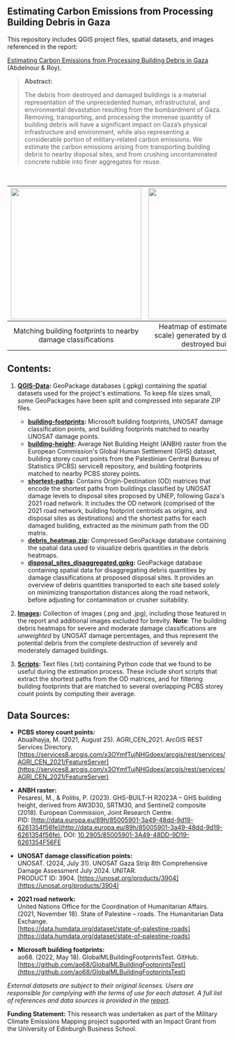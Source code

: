 ## Estimating Carbon Emissions from Processing Building Debris in Gaza

This repository includes QGIS project files, spatial datasets, and images referenced in the report:

[Estimating Carbon Emissions from Processing Building Debris in Gaza](https://www.researchgate.net/publication/383876523_Estimating_Carbon_Emissions_from_Processing_Building_Debris_in_Gaza) 
 (Abdelnour & Roy).

> **Abstract:**
> 
> The debris from destroyed and damaged buildings is a material representation of the unprecedented human, infrastructural, and environmental devastation resulting from the bombardment of Gaza. Removing, transporting, and processing the immense quantity of building debris will have a significant impact on Gaza’s physical infrastructure and environment, while also representing a considerable portion of military-related carbon emissions. We estimate the carbon emissions arising from transporting building debris to nearby disposal sites, and from crushing uncontaminated concrete rubble into finer aggregates for reuse.

<br>

| <img src="https://github.com/NetworkGestalt/Gaza-Debris-Carbon-Emissions/blob/main/Images/damage_class_inheritance2.png" width="300"/> | <img src="https://github.com/NetworkGestalt/Gaza-Debris-Carbon-Emissions/blob/main/Images/debris_heatmap_dec1.png" width="300"/> | <img src="https://github.com/NetworkGestalt/Gaza-Debris-Carbon-Emissions/blob/main/Images/shortest_path_hybrid.jpg" width="300"/> |
|:----------------------------------------------------------------------------------------------------:|:----------------------------------------------------------------------------------------------------:|:--------------------------------------------------------------------------------------------------:|
| Matching building footprints to nearby damage classifications | Heatmap of estimated debris (log scale) generated by damamged and destroyed buildings | Shortest paths from destroyed buildings to nearest disposal sites |

## Contents:

1. **[QGIS-Data](https://github.com/NetworkGestalt/Gaza-Debris-Carbon-Emissions/tree/main/QGIS-Data):** GeoPackage databases (.gpkg) containing the spatial datasets used for the project's estimations. To keep file sizes small, some GeoPackages have been split and compressed into separate ZIP files.
   - **[building-footprints](https://github.com/NetworkGestalt/Gaza-Debris-Carbon-Emissions/tree/main/QGIS-Data/building-footprints):** Microsoft building footprints, UNOSAT damage classification points, and building footprints matched to nearby UNOSAT damage points.
   - **[building-height](https://github.com/NetworkGestalt/Gaza-Debris-Carbon-Emissions/tree/main/QGIS-Data/building-height):** Average Net Building Height (ANBH) raster from the European Commission's Global Human Settlement (GHS) dataset, building storey count points from the Palestinian Central Bureau of Statistics (PCBS) service8 repository, and building footprints matched to nearby PCBS storey points.
   - **[shortest-paths](https://github.com/NetworkGestalt/Gaza-Debris-Carbon-Emissions/tree/main/QGIS-Data/shortest-paths):** Contains Origin-Destination (OD) matrices that encode the shortest paths from buildings classified by UNOSAT damage levels to disposal sites proposed by UNEP, following Gaza's 2021 road network. It includes the OD network (comprised of the 2021 road network, building footprint centroids as origins, and disposal sites as destinations) and the shortest paths for each damaged building, extracted as the minimum path from the OD matrix.
   - **[debris_heatmap.zip](https://github.com/NetworkGestalt/Gaza-Debris-Carbon-Emissions/blob/main/QGIS-Data/debris_heatmap.zip):** Compressed GeoPackage database containing the spatial data used to visualize debris quantities in the debris heatmaps. 
   - **[disposal_sites_disaggregated.gpkg](https://github.com/NetworkGestalt/Gaza-Debris-Carbon-Emissions/blob/main/QGIS-Data/disposal_sites_disaggregated.gpkg):** GeoPackage database containing spatial data for disaggregating debris quantities by damage classifications at proposed disposal sites. It provides an overview of debris quantities transported to each site based _solely_ on minimizing transportation distances along the road network, before adjusting for contamination or crusher suitability.
   
2. **[Images](https://github.com/NetworkGestalt/Gaza-Debris-Carbon-Emissions/tree/main/Images):** Collection of images (.png and .jpg), including those featured in the report and additional images excluded for brevity. **Note**: The building debris heatmaps for severe and moderate damage classifications are *unweighted* by UNOSAT damage percentages, and thus represent the potential debris from the complete destruction of severely and moderately damaged buildings.
   
3. **[Scripts](https://github.com/NetworkGestalt/Gaza-Debris-Carbon-Emissions/tree/main/Scripts):** Text files (.txt) containing Python code that we found to be useful during the estimation process. These include short scripts that extract the shortest paths from the OD matrices, and for filtering building footprints that are matched to several overlapping PCBS storey count points by computing their average.

## Data Sources:
- **PCBS storey count points:**  
  Abualhayja, M. (2021, August 25). AGRI_CEN_2021. ArcGIS REST Services Directory.  
  [https://services8.arcgis.com/x3OYmfTujNHGdoex/arcgis/rest/services/AGRI_CEN_2021/FeatureServer](https://services8.arcgis.com/x3OYmfTujNHGdoex/arcgis/rest/services/AGRI_CEN_2021/FeatureServer)

- **ANBH raster:**  
  Pesaresi, M., & Politis, P. (2023). GHS-BUILT-H R2023A – GHS building height, derived from AW3D30, SRTM30, and Sentinel2 composite (2018). European Commission, Joint Research Centre.  
  PID: [http://data.europa.eu/89h/85005901-3a49-48dd-9d19-6261354f56fe](http://data.europa.eu/89h/85005901-3a49-48dd-9d19-6261354f56fe), DOI: [10.2905/85005901-3A49-48DD-9D19-6261354F56FE](https://doi.org/10.2905/85005901-3A49-48DD-9D19-6261354F56FE)

- **UNOSAT damage classification points:**  
  UNOSAT. (2024, July 31). UNOSAT Gaza Strip 8th Comprehensive Damage Assessment July 2024. UNITAR.  
  PRODUCT ID: 3904. [https://unosat.org/products/3904](https://unosat.org/products/3904)

- **2021 road network:**  
  United Nations Office for the Coordination of Humanitarian Affairs. (2021, November 18). State of Palestine – roads. The Humanitarian Data Exchange.  
  [https://data.humdata.org/dataset/state-of-palestine-roads](https://data.humdata.org/dataset/state-of-palestine-roads)

- **Microsoft building footprints:**  
  ao68. (2022, May 18). GlobalMLBuildingFootprintsTest. GitHub.  
  [https://github.com/ao68/GlobalMLBuildingFootprintsTest](https://github.com/ao68/GlobalMLBuildingFootprintsTest)

_External datasets are subject to their original licenses. Users are responsible for complying with the terms of use for each dataset. A full list of references and data sources is provided in the [report](https://www.researchgate.net/publication/383876523_Estimating_Carbon_Emissions_from_Processing_Building_Debris_in_Gaza)._

**Funding Statement:** This research was undertaken as part of the Military Climate Emissions Mapping project supported with an Impact Grant from the University of Edinburgh Business School.

